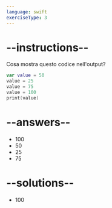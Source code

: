 ```yaml
---
language: swift
exerciseType: 3
---
```


# --instructions--

Cosa mostra questo codice nell'output?
```swift
var value = 50
value = 25
value = 75
value = 100
print(value)
```

# --answers--

- 100
- 50
- 25
- 75

# --solutions--

- 100
